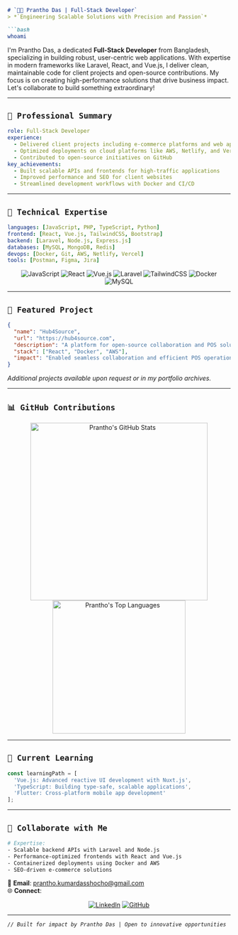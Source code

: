 ```markdown
# `👨‍💻 Prantho Das | Full-Stack Developer`
> *`Engineering Scalable Solutions with Precision and Passion`*

```bash
whoami
```
I'm Prantho Das, a dedicated **Full-Stack Developer** from Bangladesh, specializing in building robust, user-centric web applications. With expertise in modern frameworks like Laravel, React, and Vue.js, I deliver clean, maintainable code for client projects and open-source contributions. My focus is on creating high-performance solutions that drive business impact. Let's collaborate to build something extraordinary!

---

## `💼 Professional Summary`
```yaml
role: Full-Stack Developer
experience:
  - Delivered client projects including e-commerce platforms and web apps
  - Optimized deployments on cloud platforms like AWS, Netlify, and Vercel
  - Contributed to open-source initiatives on GitHub
key_achievements:
  - Built scalable APIs and frontends for high-traffic applications
  - Improved performance and SEO for client websites
  - Streamlined development workflows with Docker and CI/CD
```

---

## `💾 Technical Expertise`
```yaml
languages: [JavaScript, PHP, TypeScript, Python]
frontend: [React, Vue.js, TailwindCSS, Bootstrap]
backend: [Laravel, Node.js, Express.js]
databases: [MySQL, MongoDB, Redis]
devops: [Docker, Git, AWS, Netlify, Vercel]
tools: [Postman, Figma, Jira]
```

<p align="center">
  <img src="https://img.shields.io/badge/JavaScript-%23F7DF1E.svg?style=flat-square&logo=javascript&logoColor=black&labelColor=2D2D2D&font=JetBrains+Mono" alt="JavaScript">
  <img src="https://img.shields.io/badge/React-%2361DAFB.svg?style=flat-square&logo=react&logoColor=black&labelColor=2D2D2D&font=JetBrains+Mono" alt="React">
  <img src="https://img.shields.io/badge/Vue.js-%234FC08D.svg?style=flat-square&logo=vuedotjs&logoColor=white&labelColor=2D2D2D&font=JetBrains+Mono" alt="Vue.js">
  <img src="https://img.shields.io/badge/Laravel-%23FF2D20.svg?style=flat-square&logo=laravel&logoColor=white&labelColor=2D2D2D&font=JetBrains+Mono" alt="Laravel">
  <img src="https://img.shields.io/badge/TailwindCSS-%2306B6D4.svg?style=flat-square&logo=tailwind-css&logoColor=white&labelColor=2D2D2D&font=JetBrains+Mono" alt="TailwindCSS">
  <img src="https://img.shields.io/badge/Docker-%232496ED.svg?style=flat-square&logo=docker&logoColor=white&labelColor=2D2D2D&font=JetBrains+Mono" alt="Docker">
  <img src="https://img.shields.io/badge/MySQL-%234479A1.svg?style=flat-square&logo=mysql&logoColor=white&labelColor=2D2D2D&font=JetBrains+Mono" alt="MySQL">
</p>

---

## `📂 Featured Project`
```json
{
  "name": "Hub4Source",
  "url": "https://hub4source.com",
  "description": "A platform for open-source collaboration and POS solutions, enhancing developer and business workflows",
  "stack": ["React", "Docker", "AWS"],
  "impact": "Enabled seamless collaboration and efficient POS operations"
}
```

*Additional projects available upon request or in my portfolio archives.*

---

## `📊 GitHub Contributions`
<p align="center">
  <img src="https://github-readme-stats.vercel.app/api?username=Prantho-das&theme=monokai&hide_border=true&show_icons=true&bg_color=1E1E2E&title_color=A78BFA&text_color=CDD6F4&icon_color=89DCEB" alt="Prantho's GitHub Stats" width="400">
  <img src="https://github-readme-stats.vercel.app/api/top-langs/?username=Prantho-das&theme=monokai&hide_border=true&layout=compact&bg_color=1E1E2E&title_color=A78BFA&text_color=CDD6F4&icon_color=89DCEB" alt="Prantho's Top Languages" width="300">
</p>

---

## `🌱 Current Learning`
```javascript
const learningPath = [
  'Vue.js: Advanced reactive UI development with Nuxt.js',
  'TypeScript: Building type-safe, scalable applications',
  'Flutter: Cross-platform mobile app development'
];
```

---

## `🤝 Collaborate with Me`
```bash
# Expertise:
- Scalable backend APIs with Laravel and Node.js
- Performance-optimized frontends with React and Vue.js
- Containerized deployments using Docker and AWS
- SEO-driven e-commerce solutions
```

📧 **Email**: [prantho.kumardasshocho@gmail.com](mailto:prantho.kumardasshocho@gmail.com)  
🌐 **Connect**:  
<p align="center">
  <a href="https://www.linkedin.com/in/pranthodas/"><img src="https://img.shields.io/badge/LinkedIn-%230A66C2.svg?style=flat-square&logo=linkedin&logoColor=white&labelColor=2D2D2D&font=JetBrains+Mono" alt="LinkedIn"></a>
  <a href="https://github.com/Prantho-das"><img src="https://img.shields.io/badge/GitHub-%23121011.svg?style=flat-square&logo=github&logoColor=white&labelColor=2D2D2D&font=JetBrains+Mono" alt="GitHub"></a>
</p>

---

*`// Built for impact by Prantho Das | Open to innovative opportunities`*
```